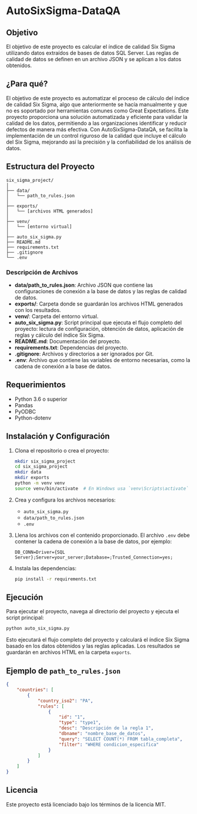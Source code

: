 # AutoSixSigma-DataQA

## Objetivo
El objetivo de este proyecto es calcular el índice de calidad Six Sigma utilizando datos extraídos de bases de datos SQL Server. Las reglas de calidad de datos se definen en un archivo JSON y se aplican a los datos obtenidos.

## ¿Para qué?

El objetivo de este proyecto es automatizar el proceso de cálculo del índice de calidad Six Sigma, algo que anteriormente se hacía manualmente y que no es soportado por herramientas comunes como Great Expectations. Este proyecto proporciona una solución automatizada y eficiente para validar la calidad de los datos, permitiendo a las organizaciones identificar y reducir defectos de manera más efectiva. Con AutoSixSigma-DataQA, se facilita la implementación de un control riguroso de la calidad que incluye el cálculo del Six Sigma, mejorando así la precisión y la confiabilidad de los análisis de datos.

## Estructura del Proyecto
```
six_sigma_project/
│
├── data/
│   └── path_to_rules.json
│
├── exports/
│   └── [archivos HTML generados]
│
├── venv/
│   └── [entorno virtual]
│
├── auto_six_sigma.py
├── README.md
├── requirements.txt
├── .gitignore
└── .env
```

### Descripción de Archivos
- **data/path_to_rules.json**: Archivo JSON que contiene las configuraciones de conexión a la base de datos y las reglas de calidad de datos.
- **exports/**: Carpeta donde se guardarán los archivos HTML generados con los resultados.
- **venv/**: Carpeta del entorno virtual.
- **auto_six_sigma.py**: Script principal que ejecuta el flujo completo del proyecto: lectura de configuración, obtención de datos, aplicación de reglas y cálculo del índice Six Sigma.
- **README.md**: Documentación del proyecto.
- **requirements.txt**: Dependencias del proyecto.
- **.gitignore**: Archivos y directorios a ser ignorados por Git.
- **.env**: Archivo que contiene las variables de entorno necesarias, como la cadena de conexión a la base de datos.

## Requerimientos
- Python 3.6 o superior
- Pandas
- PyODBC
- Python-dotenv

## Instalación y Configuración
1. Clona el repositorio o crea el proyecto:
   ```bash
   mkdir six_sigma_project
   cd six_sigma_project
   mkdir data
   mkdir exports
   python -m venv venv
   source venv/bin/activate  # En Windows usa `venv\Scripts\activate`
   ```

2. Crea y configura los archivos necesarios:
   - `auto_six_sigma.py`
   - `data/path_to_rules.json`
   - `.env`

3. Llena los archivos con el contenido proporcionado. El archivo `.env` debe contener la cadena de conexión a la base de datos, por ejemplo:
   ```
   DB_CONN=Driver={SQL Server};Server=your_server;Database=;Trusted_Connection=yes;
   ```

4. Instala las dependencias:
   ```bash
   pip install -r requirements.txt
   ```

## Ejecución
Para ejecutar el proyecto, navega al directorio del proyecto y ejecuta el script principal:
```bash
python auto_six_sigma.py
```

Esto ejecutará el flujo completo del proyecto y calculará el índice Six Sigma basado en los datos obtenidos y las reglas aplicadas. Los resultados se guardarán en archivos HTML en la carpeta `exports`.

## Ejemplo de `path_to_rules.json`
```json
{
    "countries": [
        {
            "country_iso2": "PA",
            "rules": [
                {
                    "id": "1",
                    "type": "type1",
                    "desc": "Descripción de la regla 1",
                    "dbname": "nombre_base_de_datos",
                    "query": "SELECT COUNT(*) FROM tabla_completa",
                    "filter": "WHERE condicion_especifica"
                }
            ]
        }
    ]
}
```

## Licencia
Este proyecto está licenciado bajo los términos de la licencia MIT.
